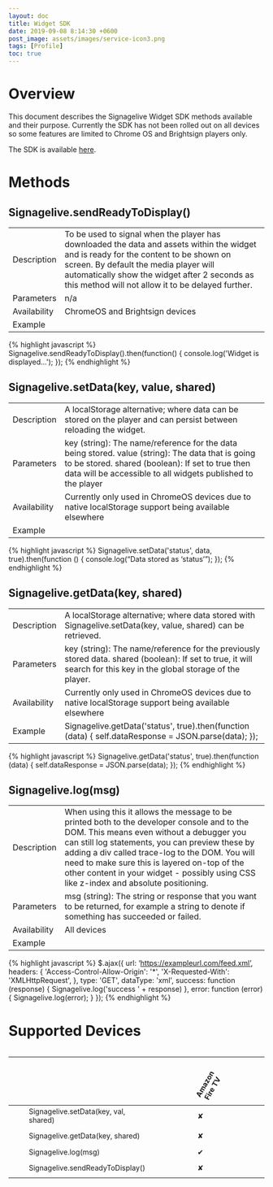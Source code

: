 ```yaml
---
layout: doc
title: Widget SDK
date: 2019-09-08 8:14:30 +0600
post_image: assets/images/service-icon3.png
tags: [Profile]
toc: true
---
```


<style>
    table thead tr th, .table-wrapper td {
        /* transform: rotate(90deg); */
        font-size: 14px;
        padding: 0.3vw 1vh;
        min-width: 6vw;
        text-align: center;
    }

    .table-wrapper td:nth-child(1) {
        text-align: left;
        min-width: 16vw;
    }

    thead tr:nth-child(1) th {
        transform: rotate(-60deg);
        padding-top: 1vh;
    }

    .table-wrapper {
        overflow-x: scroll;
    }
</style>

# Overview

This document describes the Signagelive Widget SDK methods available and their purpose. Currently the SDK has not been rolled out on all devices so some features are limited to Chrome OS and Brightsign players only.

The SDK is available <a href="https://drive.google.com/file/d/1RyA_Z7Zvr6Zl31EwL1YxQL06IxWgdnsy/view">here</a>.

# Methods

## Signagelive.sendReadyToDisplay()

|              |                                                                                                                                                                                                                                                                                      |
|--------------|--------------------------------------------------------------------------------------------------------------------------------------------------------------------------------------------------------------------------------------------------------------------------------------|
| Description  | To be used to signal when the player has downloaded the data and assets within the widget and is ready for the content to be shown on screen. By default the media player will automatically show the widget after 2 seconds as this method will not allow it to be delayed further. |
| Parameters   | n/a                                                                                                                                                                                                                                                                                  |
| Availability | ChromeOS and Brightsign devices                                                                                                                                                                                                                                                      |
| Example      |
{% highlight javascript %}
Signagelive.sendReadyToDisplay().then(function() {         console.log('Widget is displayed...'); });
{% endhighlight %}

## Signagelive.setData(key, value, shared)

|              |                                                                                                                                                                                                                       |
|--------------|-----------------------------------------------------------------------------------------------------------------------------------------------------------------------------------------------------------------------|
| Description  | A localStorage alternative; where data can be stored on the player and can persist between reloading the widget.                                                                                                      |
| Parameters   | key (string): The name/reference for the data being stored. value (string): The data that is going to be stored. shared (boolean): If set to true then data will be accessible to all widgets published to the player |
| Availability | Currently only used in ChromeOS devices due to native localStorage support being available elsewhere                                                                                                                  |
| Example      |
{% highlight javascript %}
Signagelive.setData('status', data, true).then(function () {       console.log(“Data stored as ‘status’”); });
{% endhighlight %}

## Signagelive.getData(key, shared)

|              |                                                                                                                                                                     |
|--------------|---------------------------------------------------------------------------------------------------------------------------------------------------------------------|
| Description  | A localStorage alternative; where data stored with Signagelive.setData(key, value, shared) can be retrieved.                                                        |
| Parameters   | key (string): The name/reference for the previously stored data. shared (boolean): If set to true, it will search for this key in the global storage of the player. |
| Availability | Currently only used in ChromeOS devices due to native localStorage support being available elsewhere                                                                |
| Example      | Signagelive.getData('status', true).then(function (data) {         self.dataResponse = JSON.parse(data); });                                                        |
{% highlight javascript %}
Signagelive.getData('status', true).then(function (data) {         self.dataResponse = JSON.parse(data); });
{% endhighlight %}

## Signagelive.log(msg)

|              |                                                                                                                                                                                                                                                                                                                                                                                                                                     |
|--------------|-------------------------------------------------------------------------------------------------------------------------------------------------------------------------------------------------------------------------------------------------------------------------------------------------------------------------------------------------------------------------------------------------------------------------------------|
| Description  | When using this it allows the message to be printed both to the developer console and to the DOM.  This means even without a debugger you can still log statements, you can preview these by adding a div called trace-log to the DOM. You will need to make sure this is layered on-top of the other content in your widget - possibly using CSS like z-index and absolute positioning.                                            |
| Parameters   | msg (string): The string or response that you want to be returned, for example a string to denote if something has succeeded or failed.                                                                                                                                                                                                                                                                                             |
| Availability | All devices                                                                                                                                                                                                                                                                                                                                                                                                                         |
| Example      |
{% highlight javascript %}
$.ajax({
    url: ‘https://exampleurl.com/feed.xml’,
    headers: {
        'Access-Control-Allow-Origin': '*',
        'X-Requested-With': 'XMLHttpRequest',
        },
        type: 'GET',
        dataType: 'xml',
        success: function (response) {
            Signagelive.log('success ' + response)
            },
        error: function (error) {
            Signagelive.log(error);
            }
        });
{% endhighlight %}


# Supported Devices

<div class="table-wrapper" markdown="block">

|                                       | Amazon Fire TV | Brightsign | Chrome OS | IAdea | LG webOS    | macOS | Philips Android SoC | Samsung SSP (Tizen) | Samsung SSSP (E) | Samsung SSSP (D) | Browser/ Broadcast Player | Legacy PC Client | Windows |
|---------------------------------------|----------------|------------|-----------|-------|-------------|-------|---------------------|---------------------|------------------|------------------|---------------------------|------------------|---------|
| Signagelive.setData(key, val, shared) | ✘              | ✔          | ✔         | ✘     | *Coming soon* | ✘     | ✘                   | ✘                   | ✘                | ✘                | ✘                         | ✘                | ✘       |
| Signagelive.getData(key, shared)      | ✘              | ✔          | ✔         | ✘     | *Coming soon* | ✘     | ✘                   | ✘                   | ✘                | ✘                | ✘                         | ✘                | ✘       |
| Signagelive.log(msg)                  | ✔              | ✔          | ✔         | ✔     | ✔           | ✔     | ✔                   | ✔                   | ✔                | ✔                | ✔                         | ✔                | ✔       |
| Signagelive.sendReadyToDisplay()      | ✘              | ✔          | ✔         | ✘     | *Coming soon* | ✘     | ✘                   | ✘                   | ✘                | ✘                | ✘                         | ✘                | ✘       |

</div>